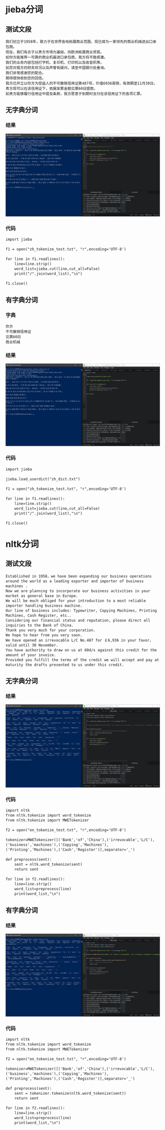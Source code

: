 # jieba分词
## 测试文段
```
我们创立于1958年，致力于在世界各地拓展商业范围，现已成为一家领先的商业机械进出口承包商。
现在，我们有志于以贵方市场为基础，向欧洲拓展商业贸易。
如你方能推荐一可靠的商业机器进口承包商，我方将不胜感激。
我们的业务内容包括打字机、复印机、打印机以及收音机等。
如您对我方的财务状况以及声誉有疑问，请至中国银行处垂询。
我们非常感谢您的配合。
期待很快收到您的回信。
我方已开立以你方为受益人的不可撤销信用证第487号，价值6936英镑，有效期至11月30日。
贵方现可以在该信用证下，依据发票金额见票60日提款。
如贵方能够履行信用证中提及条款，我方愿意于到期时支付在该信用证下的各项汇票。
```
## 无字典分词
### 结果
![ktzy07_1 pic](https://github.com/JayKay7812/Database-Theory-2/blob/master/%E8%AF%BE%E5%A0%82%E4%BD%9C%E4%B8%9A07/img/ktzy07_1.png)
### 代码
```
import jieba

f1 = open("zh_tokenize_test.txt", "r",encoding='UTF-8')

for line in f1.readlines():
    line=line.strip()
    word_list=jieba.cut(line,cut_all=False)
    print("/".join(word_list),"\n")

f1.close()
```
## 有字典分词
### 字典
```
你方
不可撤销信用证
见票60日
商业机械

```
### 结果
![ktzy07_2 pic](https://github.com/JayKay7812/Database-Theory-2/blob/master/%E8%AF%BE%E5%A0%82%E4%BD%9C%E4%B8%9A07/img/ktzy07_2.png)
### 代码
```
import jieba

jieba.load_userdict("zh_dict.txt")

f1 = open("zh_tokenize_test.txt", "r",encoding='UTF-8')

for line in f1.readlines():
    line=line.strip()
    word_list=jieba.cut(line,cut_all=False)
    print("/".join(word_list),"\n")

f1.close()

```

# nltk分词
## 测试文段
```
Established in 1958，we have been expanding our business operations around the world as a leading exporter and importer of business machines .
Now we are planning to incorporate our business activities in your market as general base in Europe.
We will be much obliged for your introduction to a most reliable importer handling business machine.
Our line of business includes: Typewriter, Copying Machines, Printing Machines, Cash Register, etc..
Considering our financial status and reputation, please direct all inquiries to the Bank of China.
Thank you very much for your corporation.
We hope to hear from you very soon.
We have opened an irrevocable L/C No.487 for ￡6,936 in your favor， valid until 30 November.
You have authority to draw on us at 60d/s against this credit for the amount of your invoice.
Provided you fulfill the terms of the credit we will accept and pay at maturity the drafts presented to us under this credit.

```
## 无字典分词
### 结果
![ktzy07_3 pic](https://github.com/JayKay7812/Database-Theory-2/blob/master/%E8%AF%BE%E5%A0%82%E4%BD%9C%E4%B8%9A07/img/ktzy07_3.png)
### 代码
```
import nltk
from nltk.tokenize import word_tokenize
from nltk.tokenize import MWETokenizer

f2 = open("en_tokenize_test.txt", "r",encoding='UTF-8')

tokenizer=MWETokenizer([('Bank','of','China'),('irrevocable','L/C'),('business','machines'),('Copying','Machines'),('Printing','Machines'),('Cash','Register')],separator='_')

def preprocess(sent):
    sent = nltk.word_tokenize(sent)
    return sent

for line in f2.readlines():
    line=line.strip()
    word_list=preprocess(line)
    print(word_list,"\n")

```
## 有字典分词
### 结果
![ktzy07_4 pic](https://github.com/JayKay7812/Database-Theory-2/blob/master/%E8%AF%BE%E5%A0%82%E4%BD%9C%E4%B8%9A07/img/ktzy07_4.png)
### 代码
```
import nltk
from nltk.tokenize import word_tokenize
from nltk.tokenize import MWETokenizer

f2 = open("en_tokenize_test.txt", "r",encoding='UTF-8')

tokenizer=MWETokenizer([('Bank','of','China'),('irrevocable','L/C'),('business','machines'),('Copying','Machines'),('Printing','Machines'),('Cash','Register')],separator='_')

def preprocess(sent):
    sent = tokenizer.tokenize(nltk.word_tokenize(sent))
    return sent

for line in f2.readlines():
    line=line.strip()
    word_list=preprocess(line)
    print(word_list,"\n")

```
